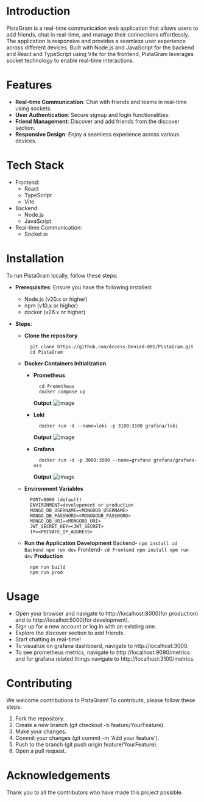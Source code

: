 # Introduction
PistaGram is a real-time communication web application that allows users to add friends, chat in real-time, and manage their connections effortlessly. The application is responsive and provides a seamless user experience across different devices. Built with Node.js and JavaScript for the backend and React and TypeScript using Vite for the frontend, PistaGram leverages socket technology to enable real-time interactions.

# Features
- **Real-time Communication**: Chat with friends and teams in real-time using sockets.
- **User Authentication**: Secure signup and login functionalities.
- **Friend Management**: Discover and add friends from the discover section.
- **Responsive Design**: Enjoy a seamless experience across various devices.

# Tech Stack
- Frontend:
  - React
  - TypeScript
  - Vite
- Backend:
  - Node.js
  - JavaScript
- Real-time Communication:
  - Socket.io

# Installation
To run PistaGram locally, follow these steps:

- **Prerequisites**: Ensure you have the following installed:

  - Node.js (v20.x or higher)
  - npm (v10.x or higher)
  - docker (v26.x or higher)

- **Steps**:
  - **Clone the repository**
    ```
      git clone https://github.com/Access-Denied-001/PistaGram.git
      cd PistaGram
    ```
  - **Docker Containers Initialization**
    - **Prometheus**
        ```
          cd Prometheus
          docker compose up
        ```
        **Output**
          ![image](https://github.com/Access-Denied-001/PistaGram/assets/65714586/4551eb77-f851-4fc7-a9f1-3fdab142c170)

    - **Loki**
      ```
        docker run -d --name=loki -p 3100:3100 grafana/loki
      ```
      **Output**
        ![image](https://github.com/Access-Denied-001/PistaGram/assets/65714586/e0b5c508-6820-4ffe-98fd-1979ab2c5024)

    - **Grafana**
      ```
        docker run -d -p 3000:3000 --name=grafana grafana/grafana-oss
      ```
      **Output**
      ![image](https://github.com/Access-Denied-001/PistaGram/assets/65714586/ab742781-c987-4a94-b5fb-cbd25984b8e6)
  - **Environment Variables**
    ```
      PORT=8000 (default)
      ENVIRONMENT=developement or production
      MONGO_DB_USERNAME=<MONGODB_USERNAME>
      MONGO_DB_PASSWORD=<MONOGODB_PASSWORD>
      MONGO_DB_URI=<MONGODB_URI>
      JWT_SECRET_KEY=<JWT_SECRET>
      IP=<PRIVATE_IP_ADDRESS>
    ```
  - **Run the Application**
    **Development**
      Backend-
        ```
        npm install
        cd Backend
        npm run dev
        ```
      Frontend-
        ```
        cd Frontend
        npm install
        npm run dev
        ```
    **Production**
      ```
        npm run build
        npm run prod
      ```

# Usage
- Open your browser and navigate to http://localhost:8000(for production) and to http://localhot:5000(for development).
- Sign up for a new account or log in with an existing one.
- Explore the discover section to add friends.
- Start chatting in real-time!
- To visualize on grafana dashboard, navigate to http://localhost:3000.
- To see prometheus metrics, navigate to http://localhost:9090/metrics and for grafana related things navigate to http://localhost:3100/metrics.

# Contributing
We welcome contributions to PistaGram! To contribute, please follow these steps:

1. Fork the repository.
2. Create a new branch (git checkout -b feature/YourFeature).
3. Make your changes.
4. Commit your changes (git commit -m 'Add your feature').
5. Push to the branch (git push origin feature/YourFeature).
6. Open a pull request.

# Acknowledgements
Thank you to all the contributors who have made this project possible.
